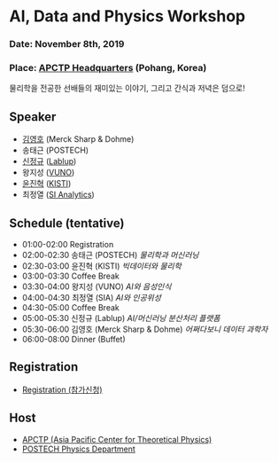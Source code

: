 # AI, Data and Physics Workshop

### Date: November 8th, 2019
### Place: [APCTP Headquarters](https://www.apctp.org/contents/index.php?idcid=111&mcode=111) (Pohang, Korea)

물리학을 전공한 선배들의 재미있는 이야기, 그리고 간식과 저녁은 덤으로!

## Speaker 
* [김영호](http://danielykim.me/) (Merck Sharp & Dohme) 
* 송태근 (POSTECH) 
* [신정규](https://github.com/inureyes) ([Lablup](https://lablup.com))  
* 왕지성 ([VUNO](https://www.vuno.co/)) 
* [윤진혁](http://stat.kaist.ac.kr/~jhyun/) ([KISTI](http://www.kisti.re.kr)) 
* 최정열 ([SI Analytics](https://www.si-analytics.ai/)) 

## Schedule (tentative)
* 01:00-02:00 Registration
* 02:00-02:30 송태근 (POSTECH) *물리학과 머신러닝*
* 02:30-03:00 윤진혁 (KISTI) *빅데이터와 물리학*
* 03:00-03:30 Coffee Break
* 03:30-04:00 왕지성 (VUNO) *AI와 음성인식*
* 04:00-04:30 최정열 (SIA) *AI와 인공위성* 
* 04:30-05:00 Coffee Break
* 05:00-05:30 신정규 (Lablup) *AI/머신러닝 분산처리 플랫폼*
* 05:30-06:00 김영호 (Merck Sharp & Dohme) *어쩌다보니 데이터 과학자* 
* 06:00-08:00 Dinner (Buffet)

## Registration
* [Registration (참가신청)](https://forms.gle/NCvK7JfEcmgqCwAaA)

## Host
* [APCTP (Asia Pacific Center for Theoretical Physics)](http://apctp.org)
* [POSTECH Physics Department](http://magnon1.postech.ac.kr)
